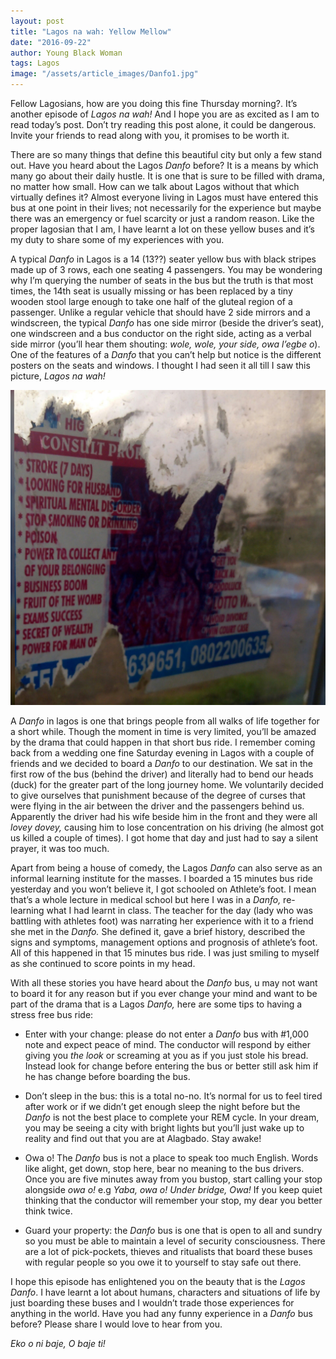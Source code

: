 ```yaml
---
layout: post
title: "Lagos na wah: Yellow Mellow"
date: "2016-09-22"
author: Young Black Woman
tags: Lagos
image: "/assets/article_images/Danfo1.jpg"
---
```


Fellow Lagosians, how are you doing this fine Thursday morning?. It’s another episode of *Lagos na wah!* And I hope you are as excited as I am to read today’s post. Don’t try reading this post alone, it could be dangerous. Invite your friends to read along with you, it promises to be worth it.

There are so many things that define this beautiful city but only a few stand out. Have you heard about the Lagos *Danfo* before? It is a means by which many go about their daily hustle. It is one that is sure to be filled with drama, no matter how small. How can we talk about Lagos without that which virtually defines it? Almost everyone living in Lagos must have entered this bus at one point in their lives; not necessarily for the experience but maybe there was an emergency or fuel scarcity or just a random reason. Like the proper lagosian that I am, I have learnt a lot on these yellow buses and it’s my duty to share some of my experiences with you.

A typical *Danfo* in Lagos is a 14 (13??) seater yellow bus with black stripes made up of 3 rows, each one seating 4 passengers. You may be wondering why I’m querying the number of seats in the bus but the truth is that most times, the 14th seat is usually missing or has been replaced by a tiny wooden stool large enough to take one half of the gluteal region of a passenger. Unlike a regular vehicle that should have 2 side mirrors and a windscreen, the typical *Danfo* has one side mirror (beside the driver’s seat), one windscreen and a bus conductor on the right side, acting as a verbal side mirror (you’ll hear them shouting: *wole, wole, your side, owa l’egbe o*). One of the features of a *Danfo* that you can’t help but notice is the different posters on the seats and windows. I thought I had seen it all till I saw this picture, *Lagos na wah!*

![Behold, wonder drug of destiny!](/assets/article_images/danfoposter.jpg)

A *Danfo* in lagos is one that brings people from all walks of life together for a short while. Though the moment in time is very limited, you’ll be amazed by the drama that could happen in that short bus ride. I remember coming back from a wedding one fine Saturday evening in Lagos with a couple of friends and we decided to board a *Danfo* to our destination. We sat in the first row of the bus (behind the driver) and literally had to bend our heads (duck) for the greater part of the long journey home. We voluntarily decided to give ourselves that punishment because of the degree of curses that were flying in the air between the driver and the passengers behind us. Apparently the driver had his wife beside him in the front and they were all *lovey dovey,* causing him to lose concentration on his driving (he almost got us killed a couple of times). I got home that day and just had to say a silent prayer, it was too much.

Apart from being a house of comedy, the Lagos *Danfo* can also serve as an informal learning institute for the masses. I boarded a 15 minutes bus ride yesterday and you won’t believe it, I got schooled on Athlete’s foot. I mean that’s a whole lecture in medical school but here I was in a *Danfo,* re-learning what I had learnt in class. The teacher for the day (lady who was battling with athletes foot) was narrating her experience with it to a friend she met in the *Danfo.* She defined it, gave a brief history, described the signs and symptoms, management options and prognosis of athlete’s foot. All of this happened in that 15 minutes bus ride. I was just smiling to myself as she continued to score points in my head.

With all these stories you have heard about the *Danfo* bus, u may not want to board it for any reason but if you ever change your mind and want to be part of the drama that is a Lagos *Danfo,* here are some tips to having a stress free bus ride:

- Enter with your change: please do not enter a *Danfo* bus with #1,000 note and expect peace of mind. The conductor will respond by either giving you *the look* or screaming at you as if you just stole his bread. Instead look for change before entering the bus or better still ask him if he has change before boarding the bus.

- Don’t sleep in the bus: this is a total no-no. It’s normal for us to feel tired after work or if we didn’t get enough sleep the night before but the *Danfo* is not the best place to complete your REM cycle. In your dream, you may be seeing a city with bright lights but you’ll just wake up to reality and find out that you are at Alagbado. Stay awake!

- Owa o! The *Danfo* bus is not a place to speak too much English. Words like alight, get down, stop here, bear no meaning to the bus drivers. Once you are five minutes away from you bustop, start calling your stop alongside *owa o!* e.g *Yaba, owa o! Under bridge, Owa!* If you keep quiet thinking that the conductor will remember your stop, my dear you better think twice.

- Guard your property: the *Danfo* bus is one that is open to all and sundry so you must be able to maintain a level of security consciousness. There are a lot of pick-pockets, thieves and ritualists that board these buses with regular people so you owe it to yourself to stay safe out there.


I hope this episode has enlightened you on the beauty that is the *Lagos Danfo*. I have learnt a lot about humans, characters and situations of life by just boarding these buses and I wouldn’t trade those experiences for anything in the world. Have you had any funny experience in a *Danfo* bus before? Please share I would love to hear from you.

*Eko o ni baje, O baje ti!*
